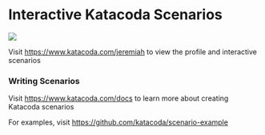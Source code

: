 # Interactive Katacoda Scenarios

[![](http://shields.katacoda.com/katacoda/jeremiah/count.svg)](https://www.katacoda.com/jeremiah "Get your profile on Katacoda.com")

Visit https://www.katacoda.com/jeremiah to view the profile and interactive scenarios

### Writing Scenarios
Visit https://www.katacoda.com/docs to learn more about creating Katacoda scenarios

For examples, visit https://github.com/katacoda/scenario-example
